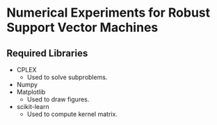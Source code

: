 # Numerical Experiments for Robust Support Vector Machines

## Required Libraries
* CPLEX
    - Used to solve subproblems.
* Numpy
* Matplotlib
    - Used to draw figures.
* scikit-learn
    - Used to compute kernel matrix.